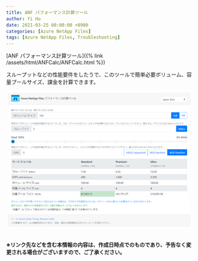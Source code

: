 ```yaml
---
title: ANF パフォーマンス計算ツール
author: Yi Hu
date: 2021-03-25 00:00:00 +0900
categories: [Azure NetApp Files]
tags: [Azure NetApp Files, Troubleshooting]
---
```


[ANF パフォーマンス計算ツール]({% link /assets/html/ANFCalc/ANFCalc.html %})

スループットなどの性能要件をしたうで、このツールで簡単必要ボリューム、容量プールサイズ、課金を計算できます。

<div style="text-align: left"><img src="/assets/blog/2021-03-25-ANF_Calculator/1.png" ></div>
<br>


**※リンク先などを含む本情報の内容は、作成日時点でのものであり、予告なく変更される場合がございますので、ご了承ください。**

[^ga-filters]: [Google Analytics Core Reporting API: Filters](https://developers.google.com/analytics/devguides/reporting/core/v3/reference#filters)